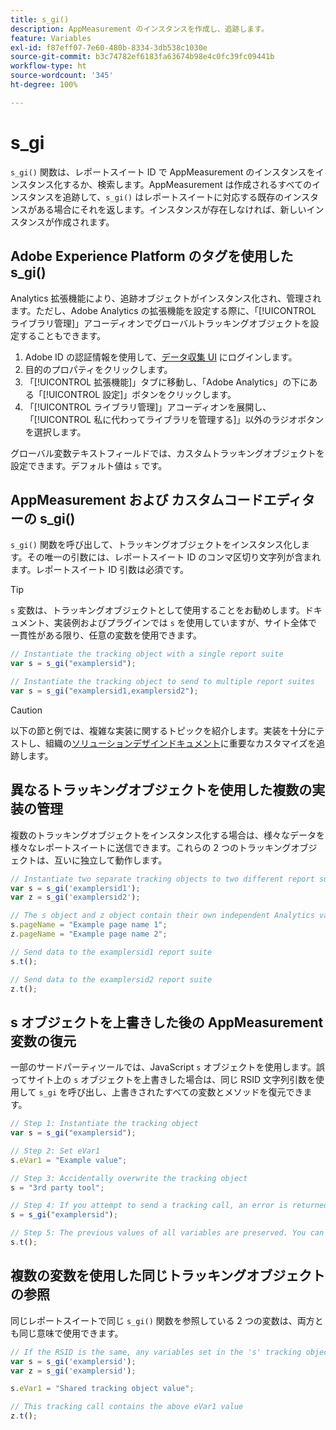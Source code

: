 ```yaml
---
title: s_gi()
description: AppMeasurement のインスタンスを作成し、追跡します。
feature: Variables
exl-id: f87eff07-7e60-480b-8334-3db538c1030e
source-git-commit: b3c74782ef6183fa63674b98e4c0fc39fc09441b
workflow-type: ht
source-wordcount: '345'
ht-degree: 100%

---
```


# s_gi

`s_gi()` 関数は、レポートスイート ID で AppMeasurement のインスタンスをインスタンス化するか、検索します。AppMeasurement は作成されるすべてのインスタンスを追跡して、`s_gi()` はレポートスイートに対応する既存のインスタンスがある場合にそれを返します。インスタンスが存在しなければ、新しいインスタンスが作成されます。

## Adobe Experience Platform のタグを使用した s_gi()

Analytics 拡張機能により、追跡オブジェクトがインスタンス化され、管理されます。ただし、Adobe Analytics の拡張機能を設定する際に、「[!UICONTROL ライブラリ管理]」アコーディオンでグローバルトラッキングオブジェクトを設定することもできます。

1. Adobe ID の認証情報を使用して、[データ収集 UI](https://experience.adobe.com/data-collection) にログインします。
2. 目的のプロパティをクリックします。
3. 「[!UICONTROL 拡張機能]」タブに移動し、「Adobe Analytics」の下にある「[!UICONTROL 設定]」ボタンをクリックします。
4. 「[!UICONTROL ライブラリ管理]」アコーディオンを展開し、「[!UICONTROL 私に代わってライブラリを管理する]」以外のラジオボタンを選択します。

グローバル変数テキストフィールドでは、カスタムトラッキングオブジェクトを設定できます。デフォルト値は `s` です。

## AppMeasurement および カスタムコードエディターの s_gi()

`s_gi()` 関数を呼び出して、トラッキングオブジェクトをインスタンス化します。その唯一の引数には、レポートスイート ID のコンマ区切り文字列が含まれます。レポートスイート ID 引数は必須です。

>[!TIP]
>
> `s` 変数は、トラッキングオブジェクトとして使用することをお勧めします。ドキュメント、実装例およびプラグインでは `s` を使用していますが、サイト全体で一貫性がある限り、任意の変数を使用できます。

```js
// Instantiate the tracking object with a single report suite
var s = s_gi("examplersid");

// Instantiate the tracking object to send to multiple report suites
var s = s_gi("examplersid1,examplersid2");
```

>[!CAUTION]
>
> 以下の節と例では、複雑な実装に関するトピックを紹介します。実装を十分にテストし、組織の[ソリューションデザインドキュメント](../../prepare/solution-design.md)に重要なカスタマイズを追跡します。

## 異なるトラッキングオブジェクトを使用した複数の実装の管理

複数のトラッキングオブジェクトをインスタンス化する場合は、様々なデータを様々なレポートスイートに送信できます。これらの 2 つのトラッキングオブジェクトは、互いに独立して動作します。

```js
// Instantiate two separate tracking objects to two different report suites
var s = s_gi('examplersid1');
var z = s_gi('examplersid2');

// The s object and z object contain their own independent Analytics variables simultaneously
s.pageName = "Example page name 1";
z.pageName = "Example page name 2";

// Send data to the examplersid1 report suite
s.t();

// Send data to the examplersid2 report suite
z.t();
```

## s オブジェクトを上書きした後の AppMeasurement 変数の復元

一部のサードパーティツールでは、JavaScript `s` オブジェクトを使用します。誤ってサイト上の `s` オブジェクトを上書きした場合は、同じ RSID 文字列引数を使用して `s_gi` を呼び出し、上書きされたすべての変数とメソッドを復元できます。

```js
// Step 1: Instantiate the tracking object
var s = s_gi("examplersid");

// Step 2: Set eVar1
s.eVar1 = "Example value";

// Step 3: Accidentally overwrite the tracking object
s = "3rd party tool";

// Step 4: If you attempt to send a tracking call, an error is returned. Instead, re-instantiate the tracking object
s = s_gi("examplersid");

// Step 5: The previous values of all variables are preserved. You can send a tracking call and eVar1 is correctly set
s.t();
```

## 複数の変数を使用した同じトラッキングオブジェクトの参照

同じレポートスイートで同じ `s_gi()` 関数を参照している 2 つの変数は、両方とも同じ意味で使用できます。

```js
// If the RSID is the same, any variables set in the 's' tracking object also get set in 'z' tracking object
var s = s_gi('examplersid');
var z = s_gi('examplersid');

s.eVar1 = "Shared tracking object value";

// This tracking call contains the above eVar1 value
z.t();
```
